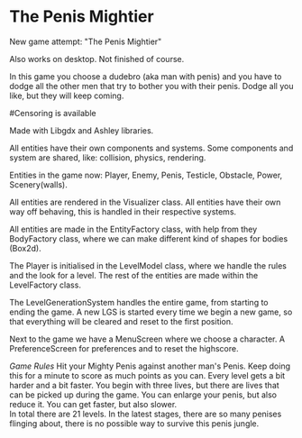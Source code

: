 # The Penis Mightier
New game attempt: "The Penis Mightier"

Also works on desktop. Not finished of course. 

In this game you choose a dudebro (aka man with penis) and you have to dodge all the other men that try to bother you with their penis. Dodge all you like, but they will keep coming.

#Censoring is available

Made with Libgdx and Ashley libraries.

All entities have their own components and systems. Some components and system are shared, like: collision, physics, rendering.

Entities in the game now: Player, Enemy, Penis, Testicle, Obstacle, Power, Scenery(walls).

All entities are rendered in the Visualizer class.
All entities have their own way off behaving, this is handled in their respective systems.

All entities are made in the EntityFactory class, with help from they BodyFactory class, where we can make different kind of shapes for bodies (Box2d).

The Player is initialised in the LevelModel class, where we handle the rules and the look for a level. The rest of the entities are made within the LevelFactory class.

The LevelGenerationSystem handles the entire game, from starting to ending the game. A new LGS is started every time we begin a new game, so that everything will be cleared and reset to the first position.

Next to the game we have a MenuScreen where we choose a character. A PreferenceScreen for preferences and to reset the highscore.

*Game Rules*
Hit your Mighty Penis against another man's Penis. Keep doing this for a minute to score as much points as you can. Every level gets a bit harder and a bit faster. You begin with three lives, but there are lives that can be picked up during the game. You can enlarge your penis, but also reduce it. You can get faster, but also slower.  
In total there are 21 levels. In the latest stages, there are so many penises flinging about, there is no possible way to survive this penis jungle.
